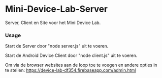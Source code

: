 # Mini-Device-Lab-Server
Server, Client en Site voor het Mini Device Lab.


### Usage
Start de Server door "node server.js" uit te voeren.

Start de Android Device Client door "node client.js" uit te voeren.

Om via de browser websites aan de loop toe te voegen en andere opties in te stellen: https://device-lab-df354.firebaseapp.com/admin.html
